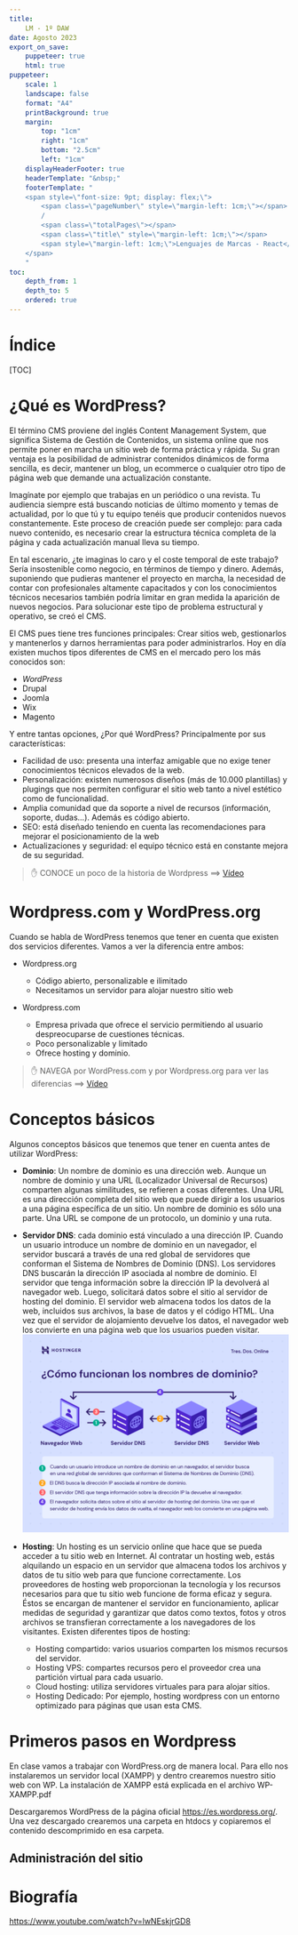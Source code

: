 ```yaml
---
title: 
    LM - 1º DAW
date: Agosto 2023
export_on_save:
    puppeteer: true
    html: true
puppeteer:
    scale: 1
    landscape: false
    format: "A4"
    printBackground: true
    margin:
        top: "1cm"
        right: "1cm"
        bottom: "2.5cm"
        left: "1cm"
    displayHeaderFooter: true
    headerTemplate: "&nbsp;"
    footerTemplate: "
    <span style=\"font-size: 9pt; display: flex;\">
        <span class=\"pageNumber\" style=\"margin-left: 1cm;\"></span>
        /
        <span class=\"totalPages\"></span>
        <span class=\"title\" style=\"margin-left: 1cm;\"></span>
        <span style=\"margin-left: 1cm;\">Lenguajes de Marcas - React</span>
    </span>
    "
toc:
    depth_from: 1
    depth_to: 5
    ordered: true
---
```



# Índice

[TOC]

<div style="page-break-after:always;">


# ¿Qué es WordPress? 

El término CMS proviene del inglés Content Management System, que significa Sistema de Gestión de Contenidos, un sistema online que nos permite poner en marcha un sitio web de forma práctica y rápida. Su gran ventaja es la posibilidad de administrar contenidos dinámicos de forma sencilla, es decir, mantener un blog, un ecommerce o cualquier otro tipo de página web que demande una actualización constante.

Imagínate por ejemplo que trabajas en un periódico o una revista. Tu audiencia siempre está buscando noticias de último momento y temas de actualidad, por lo que tú y tu equipo tenéis que producir contenidos nuevos constantemente. Este proceso de creación puede ser complejo: para cada nuevo contenido, es necesario crear la estructura técnica completa de la página y cada actualización manual lleva su tiempo. 

En tal escenario, ¿te imaginas lo caro y el coste temporal de este trabajo? Sería insostenible como negocio, en términos de tiempo y dinero.
Además, suponiendo que pudieras mantener el proyecto en marcha, la necesidad de contar con profesionales altamente capacitados y con los conocimientos técnicos necesarios también podría limitar en gran medida la aparición de nuevos negocios.
Para solucionar este tipo de problema estructural y operativo, se creó el CMS.

El CMS pues tiene tres funciones principales: Crear sitios web, gestionarlos y mantenerlos y darnos herramientas para poder administrarlos. Hoy en día existen muchos tipos diferentes de CMS en el mercado pero los más conocidos son:

* *WordPress*
* Drupal
* Joomla
* Wix
* Magento

Y entre tantas opciones, ¿Por qué WordPress? Principalmente por sus características:

* Facilidad de uso: presenta una interfaz amigable que no exige tener conocimientos técnicos elevados de la web.
* Personalización: existen numerosos diseños (más de 10.000 plantillas) y plugings que nos permiten configurar el sitio web tanto a nivel estético como de funcionalidad.
* Amplia comunidad que da soporte a nivel de recursos (información, soporte, dudas...). Además es código abierto.
* SEO: está diseñado teniendo en cuenta las recomendaciones para mejorar el posicionamiento de la web
* Actualizaciones y seguridad: el equipo técnico está en constante mejora de su seguridad.

> :hand: CONOCE un poco de la historia de Wordpress ==> [Vídeo](https://youtu.be/Zbor4XFOdKA)

</div>

<div style="page-break-after:always;">

# Wordpress.com y WordPress.org

Cuando se habla de WordPress tenemos que tener en cuenta que existen dos servicios diferentes. Vamos a ver la diferencia entre ambos:

- Wordpress.org
    - Código abierto, personalizable e ilimitado
    - Necesitamos un servidor para alojar nuestro sitio web

- Wordpress.com 
   - Empresa privada que ofrece el servicio permitiendo al usuario despreocuparse de cuestiones técnicas.
    - Poco personalizable y limitado
    - Ofrece hosting y dominio.


 > :hand: NAVEGA por WordPress.com y por Wordpress.org para ver las diferencias ==> [Vídeo](https://youtu.be/Zbor4XFOdKA)

</div>

<div style="page-break-after:always;">

# Conceptos básicos

Algunos conceptos básicos que tenemos que tener en cuenta antes de utilizar WordPress:

- **Dominio**: Un nombre de dominio es una dirección web. Aunque un nombre de dominio y una URL (Localizador Universal de Recursos) comparten algunas similitudes, se refieren a cosas diferentes. Una URL es una dirección completa del sitio web que puede dirigir a los usuarios a una página específica de un sitio. Un nombre de dominio es sólo una parte. Una URL se compone de un protocolo, un dominio y una ruta. 
  
- **Servidor DNS**: cada dominio está vinculado a una dirección IP. Cuando un usuario introduce un nombre de dominio en un navegador, el servidor buscará a través de una red global de servidores que conforman el Sistema de Nombres de Dominio (DNS). Los servidores DNS buscarán la dirección IP asociada al nombre de dominio. El servidor que tenga información sobre la dirección IP la devolverá al navegador web. Luego, solicitará datos sobre el sitio al servidor de hosting del dominio.
El servidor web almacena todos los datos de la web, incluidos sus archivos, la base de datos y el código HTML. Una vez que el servidor de alojamiento devuelve los datos, el navegador web los convierte en una página web que los usuarios pueden visitar.
![Imagen esquema DNS](../Resources/dns.webp)
- **Hosting**: Un hosting es un servicio online que hace que se pueda acceder a tu sitio web en Internet. Al contratar un hosting web, estás alquilando un espacio en un servidor que almacena todos los archivos y datos de tu sitio web para que funcione correctamente.
Los proveedores de hosting web proporcionan la tecnología y los recursos necesarios para que tu sitio web funcione de forma eficaz y segura. Éstos se encargan de mantener el servidor en funcionamiento, aplicar medidas de seguridad y garantizar que datos como textos, fotos y otros archivos se transfieran correctamente a los navegadores de los visitantes. Existen diferentes tipos de hosting:
  - Hosting compartido: varios usuarios comparten los mismos recursos del servidor.
  - Hosting VPS: compartes recursos pero el proveedor crea una partición virtual para cada usuario.
  - Cloud hosting: utiliza servidores virtuales para para alojar sitios.
  - Hosting Dedicado: Por ejemplo, hosting wordpress con un entorno optimizado para páginas que usan esta CMS. 

</div>

<div style="page-break-after:always;">

# Primeros pasos en Wordpress

En clase vamos a trabajar con WordPress.org de manera local. Para ello nos instalaremos un servidor local (XAMPP) y dentro crearemos nuestro sitio web con WP. La instalación de XAMPP está explicada en el archivo WP-XAMPP.pdf

Descargaremos WordPress de la página oficial https://es.wordpress.org/. Una vez descargado crearemos una carpeta en htdocs y copiaremos el contenido descomprimido en esa carpeta.

## Administración del sitio

  
</div>



# Biografía

https://www.youtube.com/watch?v=lwNEskjrGD8
